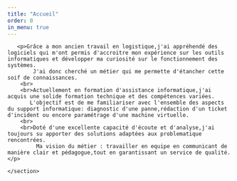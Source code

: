 ```yaml
---
title: "Accueil"
order: 0
in_menu: true
---
```

<section class="about">
       
       <p>Grâce a mon ancien travail en logistique,j'ai appréhendé des logiciels qui m'ont permis d'accroitre mon expérience sur les outils informatiques et développer ma curiosité sur le fonctionnement des systèmes.
            J'ai donc cherché un métier qui me permette d'étancher cette soif de connaissances.
        <br>
        <br>Actuellement en formation d'assistance informatique,j'ai acquis une solide formation technique et des compétences variées.
           L'objectif est de me familiariser avec l'ensemble des aspects du support informatique: diagnostic d'une panne,rédaction d'un ticket d'incident ou encore paramétrage d'une machine virtuelle.
        <br>
        <br>Doté d'une excellente capacité d'écoute et d'analyse,j'ai toujours su apporter des solutions adaptées aux problematique rencontrées.
             Ma vision du métier : travailler en equipe en communicant de manière clair et pédagogue,tout en garantissant un service de qualité.</p>
        
    </section> 